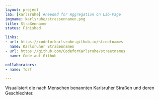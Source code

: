 ```yaml
---
layout: project
lab: [karlsruhe] #needed for Aggregation on Lab-Page
imgname: karlsruhe/strassennamen.png
title: Straßennamen
status: Finished

links:
- url: https://codeforkarlsruhe.github.io/streetnames
  name: Karlsruher Straßennamen
- url: https://github.com/CodeforKarlsruhe/streetnames
  name: Code auf Github

collaborators:
- name: Torf

---
```

Visualisiert die nach Menschen benannten Karlsruher Straßen und deren Geschlechter.
